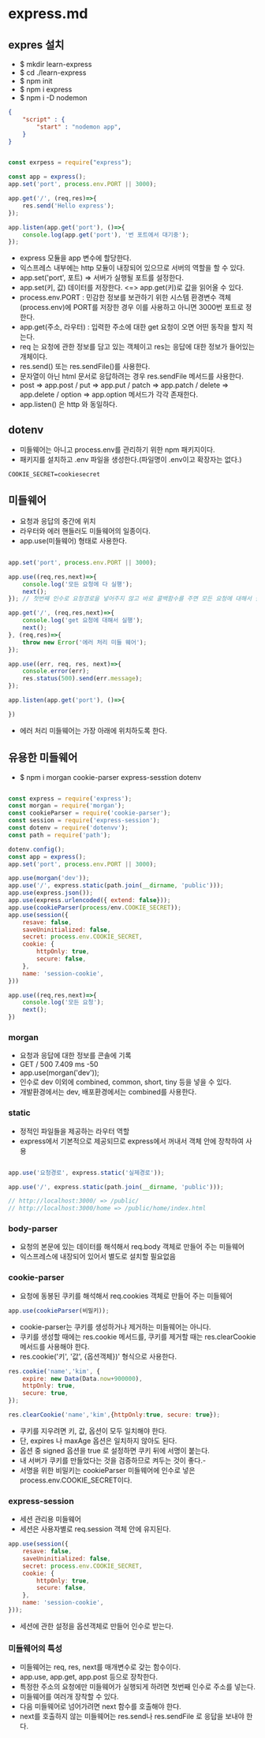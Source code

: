 # express.md

## expres 설치

- $ mkdir learn-express
- $ cd ./learn-express
- $ npm init
- $ npm i express
- $ npm i -D nodemon

```json / package.json
{
    "script" : {
        "start" : "nodemon app",
    }
}
```

```javascript | app.js

const exrpess = require("express");

const app = express();
app.set('port', process.env.PORT || 3000);

app.get('/', (req,res)=>{
    res.send('Hello express');
});

app.listen(app.get('port'), ()=>{
    console.log(app.get('port'), '번 포트에서 대기중');
});
```

- express 모듈을 app 변수에 할당한다.
- 익스프레스 내부에는 http 모듈이 내장되어 있으므로 서버의 역할을 할 수 있다.
- app.set('port', 포트) => 서버가 실행될 포트를 설정한다.
- app.set(키, 값) 데이터를 저장한다. <=> app.get(키)로 값을 읽어올 수 있다.
- process.env.PORT : 민감한 정보를 보관하기 위한 시스템 환경변수 객체(process.env)에 PORT를 저장한 경우 이를 사용하고 아니면 3000번 포트로 정한다.
- app.get(주소, 라우터) : 입력한 주소에 대한 get 요청이 오면 어떤 동작을 할지 적는다.
- req 는 요청에 관한 정보를 담고 있는 객체이고 res는 응답에 대한 정보가 들어있는 개체이다.
- res.send() 또는 res.sendFile()를 사용한다.
- 문자열이 아닌 html 문서로 응답하려는 경우 res.sendFile 메서드를 사용한다.
- post => app.post / put => app.put / patch => app.patch / delete => app.delete / option => app.option  메서드가 각각 존재한다.
- app.listen() 은 http 와 동일하다.

## dotenv

- 미들웨어는 아니고 process.env를 관리하기 위한 npm 패키지이다.
- 패키지를 설치하고 .env 파일을 생성한다.(파일명이 .env이고 확장자는 없다.)

``` .env
COOKIE_SECRET=cookiesecret
```

## 미들웨어

- 요청과 응답의 중간에 위치
- 라우터와 에러 핸들러도 미들웨어의 일종이다.
- app.use(미들웨어) 형태로 사용한다.

```javascript | app.js

app.set('port', process.env.PORT || 3000);

app.use((req,res,next)=>{
    console.log('모든 요청에 다 실행');
    next();
}); // 첫번째 인수로 요청경로을 넣어주지 않고 바로 콜백함수를 주면 모든 요청에 대해서 실행

app.get('/', (req,res,next)=>{
    console.log('get 요청에 대해서 실행');
    next();
}, (req,res)=>{
    throw new Error('에러 처리 미들 웨어');
});

app.use((err, req, res, next)=>{
    console.error(err);
    res.status(500).send(err.message);
});

app.listen(app.get('port'), ()=>{

})
```

- 에러 처리 미들웨어는 가장 아래에 위치하도록 한다.

## 유용한 미들웨어

- $ npm i morgan cookie-parser express-sesstion dotenv

``` javascript | app.js

const express = require('express');
const morgan = require('morgan');
const cookieParser = require('cookie-parser');
const session = require('express-session');
const dotenv = require('dotenvv');
const path = require('path');

dotenv.config();
const app = express();
app.set('port', process.env.PORT || 3000);

app.use(morgan('dev'));
app.use('/', express.static(path.join(__dirname, 'public')));
app.use(express.json());
app.use(express.urlencoded({ extend: false}));
app.use(cookieParser(process/env.COOKIE_SECRET));
app.use(session({
    resave: false,
    saveUninitialized: false,
    secret: process.env.COOKIE_SECRET,
    cookie: {
        httpOnly: true,
        secure: false,
    },
    name: 'session-cookie',
}))

app.use((req,res,next)=>{
    console.log('모든 요청');
    next();
})
```

### morgan

- 요청과 응답에 대한 정보를 콘솔에 기록
- GET / 500 7.409 ms -50
- app.use(morgan('dev'));
- 인수로 dev 이외에 combined, common, short, tiny 등을 넣을 수 있다.
- 개발환경에서는 dev, 배포환경에서는 combined를 사용한다.

### static

- 정적인 파일들을 제공하는 라우터 역할
- express에서 기본적으로 제공되므로 express에서 꺼내서 객체 안에 장착하여 사용

```javascript

app.use('요청경로', express.static('실제경로'));

app.use('/', express.static(path.join(__dirname, 'public')));

// http://localhost:3000/ => /public/
// http://localhost:3000/home => /public/home/index.html
```

### body-parser

- 요청의 본문에 있는 데이터를 해석해서 req.body 객체로 만들어 주는 미들웨어
- 익스프레스에 내장되어 있어서 별도로 설치할 필요없음

### cookie-parser

- 요청에 동봉된 쿠키를 해석해서 req.cookies 객체로 만들어 주는 미들웨어

```javascript
app.use(cookieParser(비밀키));
```

- cookie-parser는 쿠키를 생성하거나 제거하는 미들웨어는 아니다.
- 쿠키를 생성할 때에는 res.cookie 메서드를, 쿠키를 제거할 때는 res.clearCookie 메서드를 사용해야 한다.
- res.cookie('키', '값', {옵션객체})' 형식으로 사용한다.

``` javascript
res.cookie('name','kim', {
    expire: new Data(Data.now+900000),
    httpOnly: true,
    secure: true,
});

res.clearCookie('name','kim',{httpOnly:true, secure: true});
```

- 쿠키를 지우려면 키, 값, 옵션이 모두 일치해야 한다.
- 단, expires 나 maxAge 옵션은 일치하지 않아도 된다.
- 옵션 중 signed 옵션을 true 로 설정하면 쿠키 뒤에 서명이 붙는다.
- 내 서버가 쿠키를 만들었다는 것을 검증하므로 켜두는 것이 좋다.-
- 서명을 위한 비밀키는 cookieParser 미들웨어에 인수로 넣은 process.env.COOKIE_SECRET이다.

### express-session

- 세션 관리용 미들웨어
- 세션은 사용자별로 req.session 객체 안에 유지된다.

```javascript
app.use(session({
    resave: false,
    saveUninitialized: false,
    secret: process.env.COOKIE_SECRET,
    cookie: {
        httpOnly: true,
        secure: false,
    },
    name: 'session-cookie',
}));
```

- 세션에 관한 설정을 옵션객체로 만들어 인수로 받는다.

### 미들웨어의 특성

- 미들웨어는 req, res, next를 매개변수로 갖는 함수이다.
- app.use, app.get, app.post 등으로 장착한다.
- 특정한 주소의 요청에만 미들웨어가 실행되게 하려면 첫번째 인수로 주소를 넣는다.
- 미들웨어를 여러개 장착할 수 있다.
- 다음 미들웨어로 넘어가려면 next 함수를 호출해야 한다.
- next를 호출하지 않는 미들웨어는 res.send나 res.sendFile 로 응답을 보내야 한다.
